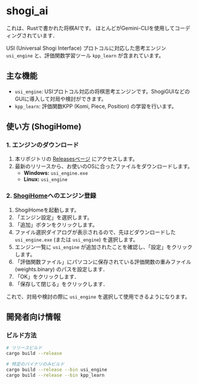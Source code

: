 # shogi_ai

これは、Rustで書かれた将棋AIです。
ほとんどがGemini-CLIを使用してコーディングされています．

USI (Universal Shogi Interface) プロトコルに対応した思考エンジン `usi_engine` と、評価関数学習ツール `kpp_learn` が含まれています。

## 主な機能

- `usi_engine`: USIプロトコル対応の将棋思考エンジンです。ShogiGUIなどのGUIに導入して対局や検討ができます。
- `kpp_learn`: 評価関数KPP (Komi, Piece, Position) の学習を行います。

## 使い方 (ShogiHome)

### 1. エンジンのダウンロード

1.  本リポジトリの [Releasesページ](https://github.com/TakumaNakao/shogi_rust/releases) にアクセスします。
2.  最新のリリースから、お使いのOSに合ったファイルをダウンロードします。
    *   **Windows:** `usi_engine.exe`
    *   **Linux:** `usi_engine`

### 2. [ShogiHome](https://sunfish-shogi.github.io/shogihome/)へのエンジン登録

1.  ShogiHomeを起動します。
2.  「エンジン設定」を選択します。
3.  「追加」ボタンをクリックします。
4.  ファイル選択ダイアログが表示されるので、先ほどダウンロードした `usi_engine.exe` (または `usi_engine`) を選択します。
5.  エンジン一覧に `usi_engine` が追加されたことを確認し、「設定」をクリックします。
6.  「評価関数ファイル」にパソコンに保存されている評価関数の重みファイル (weights.binary) のパスを設定します．
7.  「OK」をクリックします．
8.  「保存して閉じる」をクリックします．

これで、対局や検討の際に `usi_engine` を選択して使用できるようになります。

## 開発者向け情報

### ビルド方法

```bash
# リリースビルド
cargo build --release

# 特定のバイナリのみビルド
cargo build --release --bin usi_engine
cargo build --release --bin kpp_learn
```
